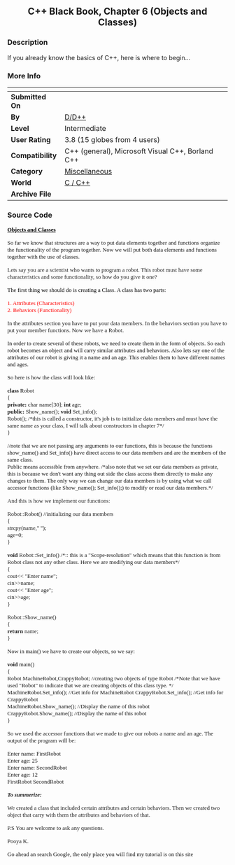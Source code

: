 ﻿<div align="center">

## C\+\+ Black Book, Chapter 6 \(Objects and Classes\)


</div>

### Description

If you already know the basics of C++, here is where to begin...
 
### More Info
 


<span>             |<span>
---                |---
**Submitted On**   |
**By**             |[D/D\+\+](https://github.com/Planet-Source-Code/PSCIndex/blob/master/ByAuthor/d-d.md)
**Level**          |Intermediate
**User Rating**    |3.8 (15 globes from 4 users)
**Compatibility**  |C\+\+ \(general\), Microsoft Visual C\+\+, Borland C\+\+
**Category**       |[Miscellaneous](https://github.com/Planet-Source-Code/PSCIndex/blob/master/ByCategory/miscellaneous__3-1.md)
**World**          |[C / C\+\+](https://github.com/Planet-Source-Code/PSCIndex/blob/master/ByWorld/c-c.md)
**Archive File**   |[](https://github.com/Planet-Source-Code/d-d-c-black-book-chapter-6-objects-and-classes__3-3067/archive/master.zip)





### Source Code

<P><FONT FACE="Verdana" SIZE="-1"><U><B><FONT COLOR="#000000">Objects and
		Classes </FONT></B></U></FONT></P>
	 <P><FONT FACE="Verdana" SIZE="-1">So far we know that structures are a way
		to put data elements together and functions organize the functionality of the
		program together. Now we will put both data elements and functions together
		with the use of classes.</FONT></P>
	 <P><FONT FACE="Verdana" SIZE="-1"> Lets say you are a scientist who wants
		to program a robot. This robot must have some characteristics and some
		functionality, so how do you give it one? </FONT></P>
	 <P><FONT FACE="Verdana" SIZE="-1" COLOR="#000000">The first thing we should
		do is creating a Class. A class has two parts: </FONT></P>
	 <P><FONT FACE="Verdana" SIZE="-1" COLOR="#FF0000">1. Attributes
		(Characteristics) <BR>2. Behaviors (Functionality) </FONT></P>
	 <P><FONT FACE="Verdana" SIZE="-1">In the attributes section you have to put
		your data members. In the behaviors section you have to put your member
		functions. Now we have a Robot.</FONT></P>
	 <P><FONT FACE="Verdana" SIZE="-1"> In order to create several of these
		robots, we need to create them in the form of objects. So each robot becomes an
		object and will carry similar attributes and behaviors. Also lets say one of
		the attributes of our robot is giving it a name and an age. This enables them
		to have different names and ages. </FONT></P>
	 <P><FONT FACE="Verdana" SIZE="-1">So here is how the class will look like:
		</FONT></P>
	 <P><FONT FACE="Verdana" SIZE="-1"><B>class</B> Robot <BR>{
		<BR><B>private:</B> char name[30]; <B>int</B> age; <BR><B>public:</B>
		Show_name(); <B>void</B> Set_info(); <BR>Robot(); /*this is called a
		constructor, it's job is to initialize data members and must have the same name
		as your class, I will talk about constructors in chapter 7*/<BR>} </FONT></P>
	 <P><FONT FACE="Verdana" SIZE="-1">//note that we are not passing any
		arguments to our functions, this is because the functions show_name() and
		Set_info() have direct access to our data members and are the members of the
		same class. <BR>Public means accessible from anywhere. /*also note that we set
		our data members as private, this is because we don't want any thing out side
		the class access them directly to make any changes to them. The only way we can
		change our data members is by using what we call accessor functions (like
		Show_name(); Set_info();) to modify or read our data members.*/</FONT></P>
	 <P><FONT FACE="Verdana" SIZE="-1"> <FONT>And this is how we implement our
		functions:</FONT></FONT></P>
	 <P><FONT FACE="Verdana" SIZE="-1"><FONT FACE="Verdana"
		SIZE="-1">Robot::Robot() //initializing our data
		members</FONT><BR>{<BR>strcpy(name," "); <BR>age=0;<BR>}</FONT></P>
	 <P><FONT FACE="Verdana" SIZE="-1"> <B>void</B> Robot::Set_info() /*:: this
		is a "Scope-resolution" which means that this function is from Robot class not
		any other class. Here we are modifying our data members*/<BR>{ <BR>cout&lt;&lt;
		"Enter name"; <BR>cin&gt;&gt;name; <BR>cout&lt;&lt; "Enter
		age";<BR>cin&gt;&gt;age; <BR>} </FONT></P>
	 <P><FONT FACE="Verdana" SIZE="-1">Robot::Show_name() <BR>{
		<BR><B>return</B> name;<BR>} </FONT></P>
	 <P><FONT FACE="Verdana" SIZE="-1">Now in main() we have to create our
		objects, so we say: </FONT></P>
	 <P><FONT FACE="Verdana" SIZE="-1"><B>void</B> main() <BR>{ <BR>Robot
		MachineRobot,CrappyRobot; //creating two objects of type Robot /*Note that we
		have used "Robot" to indicate that we are creating objects of this class type.
		*/ <BR>MachineRobot.Set_info(); //Get info for MachineRobot
		CrappyRobot.Set_info(); //Get info for CrappyRobot
		<BR>MachineRobot.Show_name(); //Display the name of this robot
		<BR>CrappyRobot.Show_name(); //Display the name of this robot <BR>} </FONT></P>
	 <P><FONT FACE="Verdana" SIZE="-1">So we used the accessor functions that we
		made to give our robots a name and an age. The output of the program will be:
		</FONT></P>
	 <P><FONT FACE="Verdana" SIZE="-1">Enter name: FirstRobot<BR>Enter age: 25
		<BR>Enter name: SecondRobot <BR>Enter age: 12 <BR>FirstRobot
		SecondRobot</FONT></P>
	 <P><I><FONT FACE="Verdana" SIZE="-1"> <B>To summerize: </B></FONT></I></P>
	 <P><FONT FACE="Verdana" SIZE="-1">We created a class that included certain
		attributes and certain behaviors. Then we created two object that carry with
		them the attributes and behaviors of that.</FONT></P>
	 <P><FONT FACE="Verdana" SIZE="-1">P.S You are welcome to ask any
		questions.</FONT></P>
	 <P><FONT FACE="Verdana" SIZE="-1">Pooya K. </FONT></P>
	 <P><FONT FACE="Verdana" SIZE="-1">Go ahead an search Google, the only place
		you will find my tutorial is on this site</FONT></P>
	 <P><FONT FACE="Verdana" SIZE="-1"></FONT></P>

